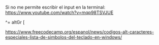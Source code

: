 Si no me permite escribir el input en la terminal: https://www.youtube.com/watch?v=mqp98TSVJUE

^= altGr [

https://www.freecodecamp.org/espanol/news/codigos-alt-caracteres-especiales-lista-de-simbolos-del-teclado-en-windows/